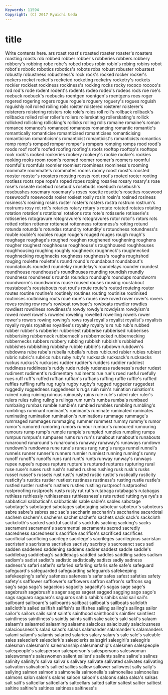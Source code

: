 ```yaml
---
Keywords: 11594 
Copyright: (C) 2017 Ryuichi Ueda
---
```


# title

Write contents here.
ars roast roast's roasted roaster roaster's roasters
roasting roasts rob robbed robber robber's robberies robbers robbery robbery's
robbing robe robe's robed robes robin robin's robing robins robot
robot's robotic robotics robotics's robots robs robust robuster robustest robustly
robustness robustness's rock rock's rocked rocker rocker's rockers rocket rocket's
rocketed rocketing rocketry rocketry's rockets rockier rockiest rockiness rockiness's rocking
rocks rocky rococo rococo's rod rod's rode rodent rodent's rodents
rodeo rodeo's rodeos rods roe roe's roebuck roebuck's roebucks roentgen
roentgen's roentgens roes roger rogered rogering rogers rogue rogue's roguery
roguery's rogues roguish roguishly roil roiled roiling roils roister roistered
roisterer roisterer's roisterers roistering roisters role role's roles roll roll's
rollback rollback's rollbacks rolled roller roller's rollers rollerskating rollerskating's rollick
rollicked rollicking rollicking's rollicks rolling rolls romaine romaine's roman romance
romance's romanced romances romancing romantic romantic's romantically romanticise romanticised romanticises
romanticising romanticism romanticism's romanticist romanticist's romanticists romantics romp romp's romped
romper romper's rompers romping romps rood rood's roods roof roof's
roofed roofing roofing's roofs rooftop rooftop's rooftops rook rook's rooked
rookeries rookery rookery's rookie rookie's rookies rooking rooks room room's
roomed roomer roomer's roomers roomful roomful's roomfuls roomier roomiest roominess
roominess's rooming roommate roommate's roommates rooms roomy roost roost's roosted
rooster rooster's roosters roosting roosts root root's rooted rooter rooting
rootless roots rope rope's roped ropes roping rosaries rosary rosary's
rose rose's roseate rosebud rosebud's rosebuds rosebush rosebush's rosebushes rosemary
rosemary's roses rosette rosette's rosettes rosewood rosewood's rosewoods rosier rosiest
rosily rosin rosin's rosined rosiness rosiness's rosining rosins roster roster's
rosters rostra rostrum rostrum's rostrums rosy rot rot's rotaries rotary
rotary's rotate rotated rotates rotating rotation rotation's rotational rotations rote
rote's rotisserie rotisserie's rotisseries rotogravure rotogravure's rotogravures rotor rotor's rotors
rots rotted rotten rottener rottenest rottenness rottenness's rotting rotund rotunda
rotunda's rotundas rotundity rotundity's rotundness rotundness's rouble rouble's roubles rouge
rouge's rouged rouges rough rough's roughage roughage's roughed roughen roughened
roughening roughens rougher roughest roughhouse roughhouse's roughhoused roughhouses roughhousing roughing
roughly roughneck roughneck's roughnecked roughnecking roughnecks roughness roughness's roughs roughshod
rouging roulette roulette's round round's roundabout roundabout's roundabouts rounded roundelay
roundelay's roundelays rounder roundest roundhouse roundhouse's roundhouses rounding roundish roundly
roundness roundness's rounds roundup roundup's roundups roundworm roundworm's roundworms rouse
roused rouses rousing roustabout roustabout's roustabouts rout rout's route route's
routed routeing router routes routine routine's routinely routines routing routinise
routinised routinises routinising routs roué roué's roués rove roved rover
rover's rovers roves roving row row's rowboat rowboat's rowboats rowdier
rowdies rowdiest rowdiness rowdiness's rowdy rowdy's rowdyism rowdyism's rowed rowel
rowel's roweled roweling rowelled rowelling rowels rower rower's rowers rowing
rowing's rows royal royal's royalist royalist's royalists royally royals royalties
royalties's royalty royalty's rs rub rub's rubbed rubber rubber's rubberier
rubberiest rubberise rubberised rubberises rubberising rubberneck rubberneck's rubbernecked rubbernecking rubbernecks
rubbers rubbery rubbing rubbish rubbish's rubbished rubbishes rubbishing rubbishy rubble
rubble's rubdown rubdown's rubdowns rube rube's rubella rubella's rubes rubicund
rubier rubies rubiest rubric rubric's rubrics rubs ruby ruby's rucksack
rucksack's rucksacks ruckus ruckus's ruckuses rudder rudder's rudders ruddier ruddiest
ruddiness ruddiness's ruddy rude rudely rudeness rudeness's ruder rudest rudiment
rudiment's rudimentary rudiments rue rue's rued rueful ruefully rues ruff
ruff's ruffed ruffian ruffian's ruffians ruffing ruffle ruffle's ruffled ruffles
ruffling ruffs rug rug's rugby rugby's rugged ruggeder ruggedest ruggedly
ruggedness ruggedness's rugs ruin ruin's ruination ruination's ruined ruing ruining
ruinous ruinously ruins rule rule's ruled ruler ruler's rulers rules
ruling ruling's rulings rum rum's rumba rumba's rumbaed rumbaing rumbas
rumble rumble's rumbled rumbles rumbling rumbling's rumblings ruminant ruminant's ruminants
ruminate ruminated ruminates ruminating rumination rumination's ruminations rummage rummage's rummaged
rummages rummaging rummer rummest rummy rummy's rumor rumor's rumored rumoring
rumors rumour rumour's rumoured rumouring rumours rump rump's rumple rumple's
rumpled rumples rumpling rumps rumpus rumpus's rumpuses rums run run's
runabout runabout's runabouts runaround runaround's runarounds runaway runaway's runaways rundown
rundown's rundowns rune rune's runes rung rung's rungs runnel runnel's
runnels runner runner's runners runnier runniest running running's runny runoff
runoff's runoffs runs runt runt's runts runway runway's runways rupee
rupee's rupees rupture rupture's ruptured ruptures rupturing rural ruse ruse's
ruses rush rush's rushed rushes rushing rusk rusk's rusks russet
russet's russets rust rust's rusted rustic rustic's rustically rusticity rusticity's
rustics rustier rustiest rustiness rustiness's rusting rustle rustle's rustled rustler
rustler's rustlers rustles rustling rustproof rustproofed rustproofing rustproofs rusts rusty
rut rut's rutabaga rutabaga's rutabagas ruthless ruthlessly ruthlessness ruthlessness's ruts
rutted rutting rye rye's s sabbatical sabbatical's sabbaticals sable sable's
sables sabotage sabotage's sabotaged sabotages sabotaging saboteur saboteur's saboteurs sabre
sabre's sabres sac sac's saccharin saccharin's saccharine sacerdotal sachem sachem's
sachems sachet sachet's sachets sack sack's sackcloth sackcloth's sacked sackful
sackful's sackfuls sacking sacking's sacks sacrament sacrament's sacramental sacraments sacred
sacredly sacredness sacredness's sacrifice sacrifice's sacrificed sacrifices sacrificial sacrificing sacrilege
sacrilege's sacrileges sacrilegious sacristan sacristan's sacristans sacristies sacristy sacristy's sacrosanct
sacs sad sadden saddened saddening saddens sadder saddest saddle saddle's
saddlebag saddlebag's saddlebags saddled saddles saddling sades sadism sadism's sadist
sadist's sadistic sadistically sadists sadly sadness sadness's safari safari's safaried
safariing safaris safe safe's safeguard safeguard's safeguarded safeguarding safeguards safekeeping
safekeeping's safely safeness safeness's safer safes safest safeties safety safety's
safflower safflower's safflowers saffron saffron's saffrons sag sag's saga saga's
sagacious sagacity sagacity's sagas sage sage's sagebrush sagebrush's sager sages
sagest sagged sagging sago sago's sags saguaro saguaro's saguaros sahib
sahib's sahibs said sail sail's sailboard sailboard's sailboards sailboat sailboat's
sailboats sailcloth sailcloth's sailed sailfish sailfish's sailfishes sailing sailing's sailings
sailor sailor's sailors sails saint saint's sainthood sainthood's saintlier saintliest
saintliness saintliness's saintly saints saith sake sake's saki saki's salaam
salaam's salaamed salaaming salaams salacious salaciously salaciousness salaciousness's salad salad's
salads salamander salamander's salamanders salami salami's salamis salaried salaries salary
salary's sale sale's saleable sales salesclerk salesclerk's salesclerks salesgirl salesgirl's
salesgirls salesman salesman's salesmanship salesmanship's salesmen salespeople salespeople's salesperson salesperson's
salespersons saleswoman saleswoman's saleswomen salient salient's salients saline saline's salines
salinity salinity's saliva saliva's salivary salivate salivated salivates salivating salivation
salivation's sallied sallies sallow sallower sallowest sally sally's sallying salmon
salmon's salmonella salmonella's salmonellae salmonellas salmons salon salon's salons saloon
saloon's saloons salsa salsa's salsas salt salt's saltcellar saltcellar's saltcellars
salted salter saltest saltier saltiest saltine saltine's saltines saltiness saltiness's
